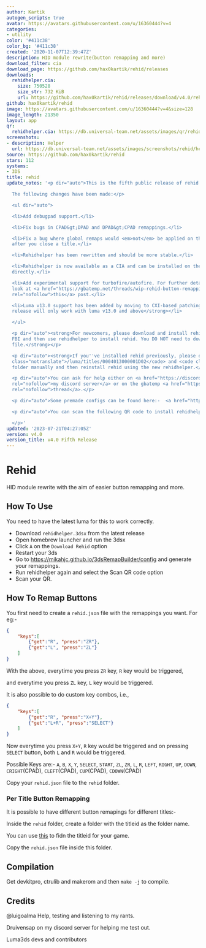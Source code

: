 ```yaml
---
author: Kartik
autogen_scripts: true
avatar: https://avatars.githubusercontent.com/u/16360444?v=4
categories:
- utility
color: '#411c38'
color_bg: '#411c38'
created: '2020-11-07T12:39:47Z'
description: HID module rewrite(button remapping and more)
download_filter: cia
download_page: https://github.com/hax0kartik/rehid/releases
downloads:
  rehidhelper.cia:
    size: 750528
    size_str: 732 KiB
    url: https://github.com/hax0kartik/rehid/releases/download/v4.0/rehidhelper.cia
github: hax0kartik/rehid
image: https://avatars.githubusercontent.com/u/16360444?v=4&size=128
image_length: 21350
layout: app
qr:
  rehidhelper.cia: https://db.universal-team.net/assets/images/qr/rehidhelper-cia.png
screenshots:
- description: Helper
  url: https://db.universal-team.net/assets/images/screenshots/rehid/helper.png
source: https://github.com/hax0kartik/rehid
stars: 112
systems:
- 3DS
title: rehid
update_notes: '<p dir="auto">This is the fifth public release of rehid.<br>

  The following changes have been made:</p>

  <ul dir="auto">

  <li>Add debugpad support.</li>

  <li>Fix bugs in CPAD&gt;DPAD and DPAD&gt;CPAD remappings.</li>

  <li>Fix a bug where global remaps would <em>not</em> be applied on the home menu
  after you close a title.</li>

  <li>Rehidhelper has been rewritten and should be more stable.</li>

  <li>Rehidhelper is now available as a CIA and can be installed on the home screen
  directly.</li>

  <li>Add experimental support for turbofire/autofire. For further details, you can
  look at <a href="https://gbatemp.net/threads/wip-rehid-button-remapping-for-3ds.585387/post-10079729"
  rel="nofollow">this</a> post.</li>

  <li>Luma v13.0 support has been added by moving to CXI-based patching. <strong>This
  release will only work with luma v13.0 and above</strong></li>

  </ul>

  <p dir="auto"><strong>For newcomers, please download and install rehidhelper using
  FBI and then use rehidhelper to install rehid. You DO NOT need to download the 0004013000001D02.cxi
  file.</strong></p>

  <p dir="auto"><strong>If you''ve installed rehid previously, please delete the <code
  class="notranslate">/luma/titles/0004013000001D02</code> and <code class="notranslate">/luma/titles/0004013000003302</code>
  folder manually and then reinstall rehid using the new rehidhelper.</strong></p>

  <p dir="auto">You can ask for help either on <a href="https://discord.gg/hyuvmb9"
  rel="nofollow">my discord server</a> or on the gbatemp <a href="https://gbatemp.net/threads/wip-rehid-button-remapping-for-3ds.585387/"
  rel="nofollow">thread</a>.</p>

  <p dir="auto">Some premade configs can be found here:-  <a href="https://github.com/Nanashi13/Rehid-configs-files-3DS">https://github.com/Nanashi13/Rehid-configs-files-3DS</a></p>

  <p dir="auto">You can scan the following QR code to install rehidhelper using FBI.<br>

  </p>'
updated: '2023-07-21T04:27:05Z'
version: v4.0
version_title: v4.0 Fifth Release
---
```

# Rehid

HID module rewrite with the aim of easier button remapping and more.

## How To Use

You need to have the latest luma for this to work correctly.

* Download `rehidhelper.3dsx` from the latest release
* Open homebrew launcher and run the 3dsx
* Click `A` on the `Download Rehid` option
* Restart your 3ds
* Go to https://mikahjc.github.io/3dsRemapBuilder/config and generate your remappings.
* Run rehidhelper again and select the Scan QR code option
* Scan your QR.

## How To Remap Buttons

You first need to create a `rehid.json` file with the remappings you want. For eg:-
```Json
{
    "keys":[
        {"get":"R", "press":"ZR"},
        {"get":"L", "press":"ZL"}
    ]
}
```
With the above, everytime you press `ZR` key, `R` key would be triggered, 

and everytime you press `ZL` key, `L` key would be triggered.

It is also possible to do custom key combos, i.e.,
```Json
{
    "keys":[
        {"get":"R", "press":"X+Y"},
        {"get":"L+R", "press":"SELECT"}
    ]
}
```
Now everytime you press `X+Y`, `R` key would be triggered and on pressing `SELECT` button, both `L` and `R` would be triggered.

Possible Keys are:- 
`A`, `B`, `X`, `Y`, `SELECT`, `START`, `ZL`, `ZR`, `L`, `R`, `LEFT`, `RIGHT`, `UP`, `DOWN`, `CRIGHT`(CPAD), `CLEFT`(CPAD), `CUP`(CPAD), `CDOWN`(CPAD)

Copy your `rehid.json` file to the `rehid` folder.

### Per Title Button Remapping

It is possible to have different button remapings for different titles:-

Inside the `rehid` folder, create a folder with the titleid as the folder name.

You can use [this](https://hax0kartik.github.io/3dsdb/) to fidn the titleid for your game.

Copy the `rehid.json` file inside this folder.

## Compilation
Get devkitpro, ctrulib and makerom and then `make -j` to compile.

## Credits

@luigoalma Help, testing and listening to my rants.

Druivensap on my discord server for helping me test out.

Luma3ds devs and contributors